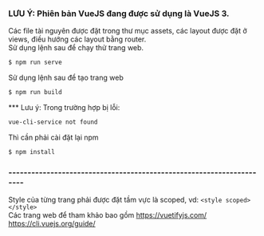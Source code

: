 ### LƯU Ý: Phiên bản VueJS đang được sử dụng là VueJS 3.
Các file tài nguyên được đặt trong thư mục assets, các layout được đặt ở views, điều hướng các layout bằng router.\
Sử dụng lệnh sau để chạy thử trang web.
```sh
$ npm run serve
``` 
Sử dụng lệnh sau để tạo trang web
```sh
$ npm run build 
``` 
*** Lưu ý: Trong trường hợp bị lỗi: 
```sh
vue-cli-service not found
``` 
Thì cần phải cài đặt lại npm 
```sh
$ npm install
``` 
### ---------------------------------------------------------------------
Style của từng trang phải được đặt tầm vực là scoped, vd: ```<style scoped></style>```\
Các trang web để tham khảo bao gồm https://vuetifyjs.com/ https://cli.vuejs.org/guide/
